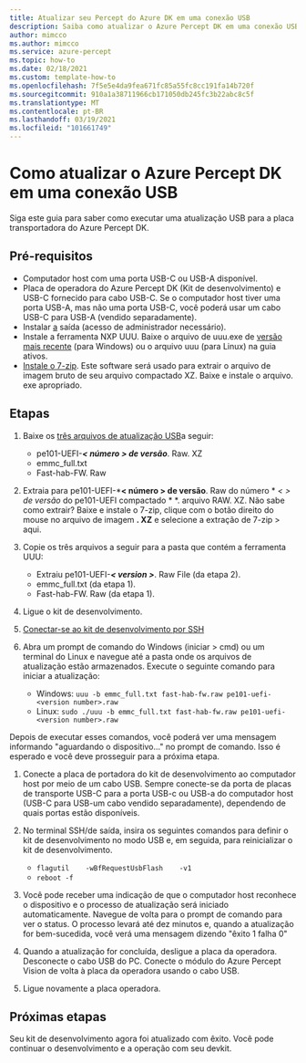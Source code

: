 ```yaml
---
title: Atualizar seu Percept do Azure DK em uma conexão USB
description: Saiba como atualizar o Azure Percept DK em uma conexão USB
author: mimcco
ms.author: mimcco
ms.service: azure-percept
ms.topic: how-to
ms.date: 02/18/2021
ms.custom: template-how-to
ms.openlocfilehash: 7f5e5e4da9fea671fc85a55fc8cc191fa14b720f
ms.sourcegitcommit: 910a1a38711966cb171050db245fc3b22abc8c5f
ms.translationtype: MT
ms.contentlocale: pt-BR
ms.lasthandoff: 03/19/2021
ms.locfileid: "101661749"
---
```

# <a name="how-to-update-azure-percept-dk-over-a-usb-connection"></a>Como atualizar o Azure Percept DK em uma conexão USB

Siga este guia para saber como executar uma atualização USB para a placa transportadora do Azure Percept DK.

## <a name="prerequisites"></a>Pré-requisitos
- Computador host com uma porta USB-C ou USB-A disponível.
- Placa de operadora do Azure Percept DK (Kit de desenvolvimento) e USB-C fornecido para cabo USB-C. Se o computador host tiver uma porta USB-A, mas não uma porta USB-C, você poderá usar um cabo USB-C para USB-A (vendido separadamente).
- Instalar [a](https://www.chiark.greenend.org.uk/~sgtatham/putty/latest.html) saída (acesso de administrador necessário).
- Instale a ferramenta NXP UUU. Baixe o arquivo de uuu.exe de [versão mais recente](https://github.com/NXPmicro/mfgtools/releases) (para Windows) ou o arquivo uuu (para Linux) na guia ativos.
- [Instale o 7-zip](https://www.7-zip.org/). Este software será usado para extrair o arquivo de imagem bruto de seu arquivo compactado XZ. Baixe e instale o arquivo. exe apropriado.

## <a name="steps"></a>Etapas
1.  Baixe os [três arquivos de atualização USB](https://go.microsoft.com/fwlink/?linkid=2155734)a seguir:
    - pe101-UEFI-***&lt; número &gt; de versão***. Raw. XZ
    - emmc_full.txt
    - Fast-hab-FW. Raw
 
1. Extraia para pe101-UEFI-***&lt; número &gt; de versão**. Raw do número * _&lt; &gt; de versão_ do pe101-UEFI compactado * *. arquivo RAW. XZ. Não sabe como extrair? Baixe e instale o 7-zip, clique com o botão direito do mouse no arquivo de imagem **. XZ** e selecione a extração de 7-zip &gt; aqui.

1. Copie os três arquivos a seguir para a pasta que contém a ferramenta UUU:
    - Extraiu pe101-UEFI-***&lt; version &gt;***. Raw File (da etapa 2).
    - emmc_full.txt (da etapa 1).
    - Fast-hab-FW. Raw (da etapa 1).
 
1. Ligue o kit de desenvolvimento.
1. [Conectar-se ao kit de desenvolvimento por SSH](./how-to-ssh-into-percept-dk.md)
1. Abra um prompt de comando do Windows (iniciar &gt; cmd) ou um terminal do Linux e navegue até a pasta onde os arquivos de atualização estão armazenados. Execute o seguinte comando para iniciar a atualização:
    - Windows: ```uuu -b emmc_full.txt fast-hab-fw.raw pe101-uefi-<version number>.raw```
    - Linux: ```sudo ./uuu -b emmc_full.txt fast-hab-fw.raw pe101-uefi-<version number>.raw```
    
Depois de executar esses comandos, você poderá ver uma mensagem informando "aguardando o dispositivo..." no prompt de comando. Isso é esperado e você deve prosseguir para a próxima etapa.
    
1. Conecte a placa de portadora do kit de desenvolvimento ao computador host por meio de um cabo USB. Sempre conecte-se da porta de placas de transporte USB-C para a porta USB-c ou USB-a do computador host (USB-C para USB-um cabo vendido separadamente), dependendo de quais portas estão disponíveis. 
 
1. No terminal SSH/de saída, insira os seguintes comandos para definir o kit de desenvolvimento no modo USB e, em seguida, para reinicializar o kit de desenvolvimento.
    - ```flagutil    -wBfRequestUsbFlash    -v1```
    - ```reboot -f```
 
1. Você pode receber uma indicação de que o computador host reconhece o dispositivo e o processo de atualização será iniciado automaticamente. Navegue de volta para o prompt de comando para ver o status. O processo levará até dez minutos e, quando a atualização for bem-sucedida, você verá uma mensagem dizendo "êxito 1 falha 0"
 
1. Quando a atualização for concluída, desligue a placa da operadora. Desconecte o cabo USB do PC.  Conecte o módulo do Azure Percept Vision de volta à placa da operadora usando o cabo USB.

1. Ligue novamente a placa operadora.

## <a name="next-steps"></a>Próximas etapas

Seu kit de desenvolvimento agora foi atualizado com êxito. Você pode continuar o desenvolvimento e a operação com seu devkit.